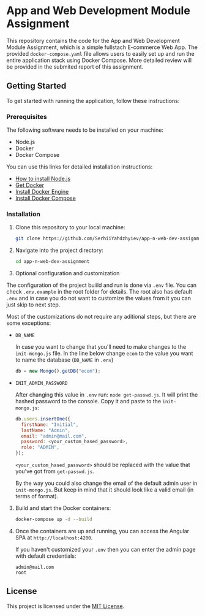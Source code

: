 # App and Web Development Module Assignment

This repository contains the code for the App and Web Development Module
Assignment, which is a simple fullstach E-commerce Web App. The provided
`docker-compose.yaml` file allows users to easily set up and run the entire
application stack using Docker Compose. More detailed review will be provided in
the submited report of this assignment.

## Getting Started

To get started with running the application, follow these instructions:

### Prerequisites

The following software needs to be installed on your machine:

- Node.js
- Docker
- Docker Compose

You can use this links for detailed installation instructions:

- [How to install Node.js](https://nodejs.org/en/learn/getting-started/how-to-install-nodejs)
- [Get Docker](https://docs.docker.com/get-docker/)
- [Install Docker Engine](https://docs.docker.com/engine/install/)
- [Install Docker Compose](https://docs.docker.com/compose/install/)

### Installation

1. Clone this repository to your local machine:

   ```bash
   git clone https://github.com/SerhiiYahdzhyiev/app-n-web-dev-assignment.git
   ```

2. Navigate into the project directory:

   ```bash
   cd app-n-web-dev-assignment
   ```

3. Optional configuration and customization

The configuration of the project buiild and run is done via `.env` file. You can
check `.env.example` in the root folder for details. The root also has default
`.env` and in case you do not want to customize the values from it you can just
skip to next step.

Most of the customizations do not require any aditional steps, but there are
some exceptions:

- `DB_NAME`

  In case you want to change that you'll need to make changes to the
  `init-mongo.js` file. In the line below change `ecom` to the value you want to
  name the database (`DB_NAME` in `.env`)

  ```js
  db = new Mongo().getDB("ecom");
  ```

- `INIT_ADMIN_PASSWORD`

  After changing this value in `.env` run: `node get-passwd.js`. It will print
  the hashed password to the console. Copy it and paste to the `init-mongo.js`:

  ```js
  db.users.insertOne({
    firstName: "Initial",
    lastName: "Admin",
    email: "admin@mail.com",
    password: <your_custom_hased_password>,
    role: "ADMIN",
  });
  ```

  `<your_custom_hased_password>` should be replaced with the value that you've
  got from `get-passwd.js`.

  By the way you could also change the email of the default admin user in
  `init-mongo.js`. But keep in mind that it should look like a valid email (in
  terms of format).

3. Build and start the Docker containers:

   ```bash
   docker-compose up -d --build
   ```

4. Once the containers are up and running, you can access the Angular SPA at
   `http://localhost:4200`.

   If you haven't customized your `.env` then you can enter the admin page with
   default credentials:

   ```
   admin@mail.com
   root
   ```

## License

This project is licensed under the [MIT License](LICENSE.md).
